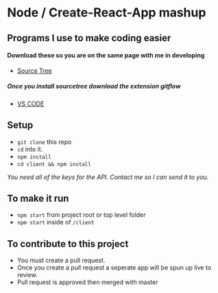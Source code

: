 # Node / Create-React-App mashup

## Programs I use to make coding easier
#### Download these so you are on the same page with me in developing

* [Source Tree](https://www.sourcetreeapp.com/)
##### Once you install sourcetree download the extension gitflow
* [VS CODE](https://code.visualstudio.com/download)


## Setup

* `git clone` this repo
* `cd` into it.
* `npm install`
* `cd client && npm install`

*You need all of the keys for the API. Contact me so I can send it to you.*

## To make it run

* `npm start` from project root or top level folder
* `npm start` inside of `/client`

## To contribute to this project 

* You must create a pull request.
* Once you create a pull request a seperate app will be spun up live to review. 
* Pull request is approved then merged with master

